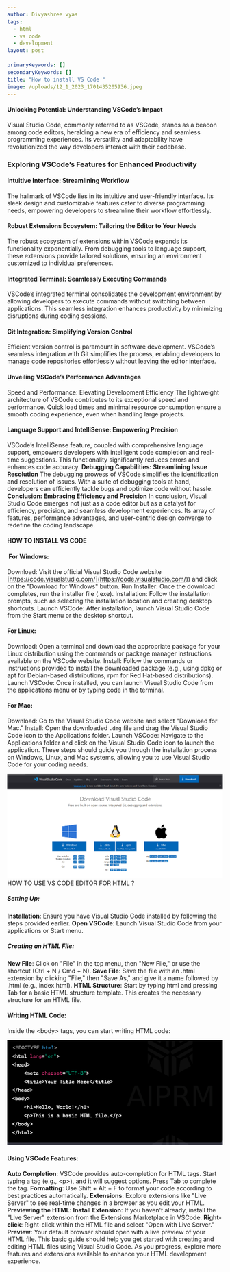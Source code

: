 ```yaml
---
author: Divyashree vyas
tags:
  - html
  - vs code
  - development
layout: post

primaryKeywords: []
secondaryKeywords: []
title: "How to install VS Code "
image: /uploads/12_1_2023_1701435205936.jpeg
---
```


#### **Unlocking Potential: Understanding VSCode’s Impact**

Visual Studio Code, commonly referred to as VSCode, stands as a beacon among code editors, heralding a new era of efficiency and seamless programming experiences. Its versatility and adaptability have revolutionized the way developers interact with their codebase.

### **Exploring VSCode’s Features for Enhanced Productivity**

#### Intuitive Interface: Streamlining Workflow

The hallmark of VSCode lies in its intuitive and user-friendly interface. Its sleek design and customizable features cater to diverse programming needs, empowering developers to streamline their workflow effortlessly.

#### **Robust Extensions Ecosystem: Tailoring the Editor to Your Needs**

The robust ecosystem of extensions within VSCode expands its functionality exponentially. From debugging tools to language support, these extensions provide tailored solutions, ensuring an environment customized to individual preferences.

#### **Integrated Terminal: Seamlessly Executing Commands**

VSCode’s integrated terminal consolidates the development environment by allowing developers to execute commands without switching between applications. This seamless integration enhances productivity by minimizing disruptions during coding sessions.

#### **Git Integration: Simplifying Version Control**

Efficient version control is paramount in software development. VSCode’s seamless integration with Git simplifies the process, enabling developers to manage code repositories effortlessly without leaving the editor interface.

#### **Unveiling VSCode’s Performance Advantages**

Speed and Performance: Elevating Development Efficiency
The lightweight architecture of VSCode contributes to its exceptional speed and performance. Quick load times and minimal resource consumption ensure a smooth coding experience, even when handling large projects.

#### **Language Support and IntelliSense: Empowering Precision**

VSCode’s IntelliSense feature, coupled with comprehensive language support, empowers developers with intelligent code completion and real-time suggestions. This functionality significantly reduces errors and enhances code accuracy.
**Debugging Capabilities: Streamlining Issue Resolution**
The debugging prowess of VSCode simplifies the identification and resolution of issues. With a suite of debugging tools at hand, developers can efficiently tackle bugs and optimize code without hassle.
**Conclusion: Embracing Efficiency and Precision**
In conclusion, Visual Studio Code emerges not just as a code editor but as a catalyst for efficiency, precision, and seamless development experiences. Its array of features, performance advantages, and user-centric design converge to redefine the coding landscape.

#### HOW TO INSTALL VS CODE&nbsp;

#### &nbsp;For Windows:

Download: Visit the official Visual Studio Code website [https://code.visualstudio.com/](https://code.visualstudio.com/)) and click on the "Download for Windows" button.
Run Installer: Once the download completes, run the installer file (.exe).
Installation: Follow the installation prompts, such as selecting the installation location and creating desktop shortcuts.
Launch VSCode: After installation, launch Visual Studio Code from the Start menu or the desktop shortcut.

#### For Linux:

Download: Open a terminal and download the appropriate package for your Linux distribution using the commands or package manager instructions available on the VSCode website.
Install: Follow the commands or instructions provided to install the downloaded package (e.g., using dpkg or apt for Debian-based distributions, rpm for Red Hat-based distributions).
Launch VSCode: Once installed, you can launch Visual Studio Code from the applications menu or by typing code in the terminal.

#### For Mac:

Download: Go to the Visual Studio Code website and select "Download for Mac."
Install: Open the downloaded `.dmg` file and drag the Visual Studio Code icon to the Applications folder.
Launch VSCode: Navigate to the Applications folder and click on the Visual Studio Code icon to launch the application.
These steps should guide you through the installation process on Windows, Linux, and Mac systems, allowing you to use Visual Studio Code for your coding needs.

![img](/uploads/12_1_2023_1701434569679.png)
HOW TO USE VS CODE EDITOR FOR HTML ?&nbsp;

##### Setting Up:

**Installation**: Ensure you have Visual Studio Code installed by following the steps provided earlier.
**Open VSCode**: Launch Visual Studio Code from your applications or Start menu.

##### Creating an HTML File:

**New File**: Click on "File" in the top menu, then "New File," or use the shortcut (Ctrl + N / Cmd + N).
**Save File**: Save the file with an .html extension by clicking "File," then "Save As," and give it a name followed by .html (e.g., index.html).
**HTML Structure**: Start by typing html and pressing Tab for a basic HTML structure template. This creates the necessary structure for an HTML file.

#### Writing HTML Code:

Inside the &lt;body&gt; tags, you can start writing HTML code:

![img](/uploads/12_1_2023_1701435069034.png)

#### Using VSCode Features:

**Auto Completion**: VSCode provides auto-completion for HTML tags. Start typing a tag (e.g., &lt;p&gt;), and it will suggest options. Press Tab to complete the tag.
**Formatting**: Use Shift + Alt + F to format your code according to best practices automatically.
**Extensions**: Explore extensions like "Live Server" to see real-time changes in a browser as you edit your HTML.
**Previewing the HTML**:
**Install Extension**: If you haven't already, install the "Live Server" extension from the Extensions Marketplace in VSCode.
**Right-click**: Right-click within the HTML file and select "Open with Live Server."
**Preview**: Your default browser should open with a live preview of your HTML file.
This basic guide should help you get started with creating and editing HTML files using Visual Studio Code. As you progress, explore more features and extensions available to enhance your HTML development experience.

